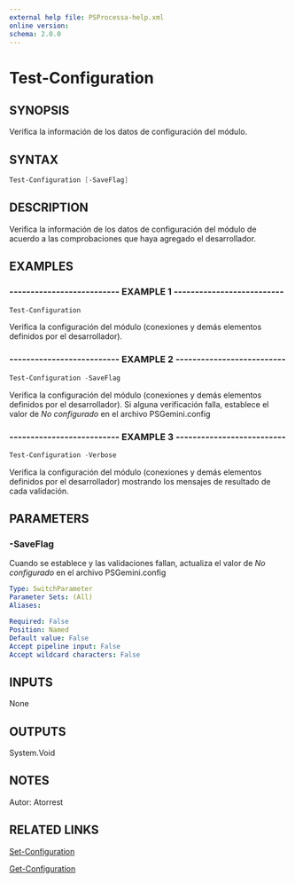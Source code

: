 ```yaml
---
external help file: PSProcessa-help.xml
online version: 
schema: 2.0.0
---
```


# Test-Configuration

## SYNOPSIS
Verifica la información de los datos de configuración del módulo.

## SYNTAX

```powershell
Test-Configuration [-SaveFlag]
```

## DESCRIPTION
Verifica la información de los datos de configuración del módulo de acuerdo a las comprobaciones que haya agregado el desarrollador.

## EXAMPLES

### -------------------------- EXAMPLE 1 --------------------------
```powershell
Test-Configuration
```

Verifica la configuración del módulo (conexiones y demás elementos definidos por el desarrollador).

### -------------------------- EXAMPLE 2 --------------------------
```powershell
Test-Configuration -SaveFlag
```

Verifica la configuración del módulo (conexiones y demás elementos definidos por el desarrollador).
Si alguna verificación falla, establece el valor de *No configurado* en el archivo PSGemini.config

### -------------------------- EXAMPLE 3 --------------------------
```powershell
Test-Configuration -Verbose
```

Verifica la configuración del módulo (conexiones y demás elementos definidos por el desarrollador) mostrando los mensajes de resultado de cada validación.


## PARAMETERS

### -SaveFlag
Cuando se establece y las validaciones fallan, actualiza el valor de *No configurado* en el archivo PSGemini.config

```yaml
Type: SwitchParameter
Parameter Sets: (All)
Aliases: 

Required: False
Position: Named
Default value: False
Accept pipeline input: False
Accept wildcard characters: False
```

## INPUTS

None

## OUTPUTS

System.Void

## NOTES
Autor: Atorrest

## RELATED LINKS

[Set-Configuration](Set-Configuration.md)

[Get-Configuration](Get-Configuration.md)

